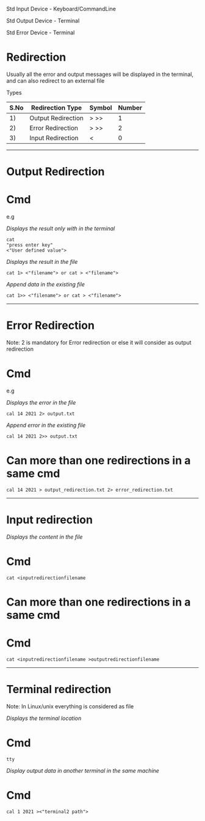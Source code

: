 Std Input Device - Keyboard/CommandLine

Std Output Device - Terminal

Std Error Device - Terminal

# Redirection

Usually all the error and output messages will be displayed in the terminal, and can also redirect to an external file

Types

| S.No| Redirection Type | Symbol| Number |
|-----|------------------|--------|-------|
| 1) | Output Redirection |  > >> | 1
| 2) | Error Redirection   | > >> | 2
| 3) |Input Redirection    | < | 0

---------------
# Output Redirection

# Cmd

e.g

_Displays the result only with in the terminal_
```
cat 
"press enter key"
<"User defined value">
```
_Displays the result in the file_
```
cat 1> <"filename"> or cat > <"filename">
```
_Append data in the existing file_
```
cat 1>> <"filename"> or cat > <"filename">
```
--------------
# Error Redirection

Note: 2 is mandatory for Error redirection or else it will consider as output redirection

# Cmd

e.g

_Displays the error in the file_
```
cal 14 2021 2> output.txt
```
_Append error in the existing file_
```
cal 14 2021 2>> output.txt
```
# Can more than one redirections in a same cmd
```
cal 14 2021 > output_redirection.txt 2> error_redirection.txt
```
---------------
# Input redirection  

_Displays the content in the file_

# Cmd
```
cat <inputredirectionfilename 
```
# Can more than one redirections in a same cmd

# Cmd
```
cat <inputredirectionfilename >outputredirectionfilename
```
------------
# Terminal redirection

Note: In Linux/unix everything is considered as file
      
_Displays the terminal location_

# Cmd
```
tty
```
_Display output data in another terminal in the same machine_

# Cmd
```
cal 1 2021 ><"terminal2 path">
```


